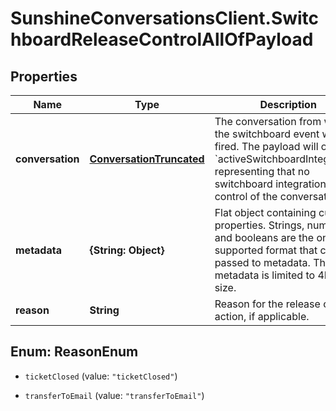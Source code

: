 # SunshineConversationsClient.SwitchboardReleaseControlAllOfPayload

## Properties

Name | Type | Description | Notes
------------ | ------------- | ------------- | -------------
**conversation** | [**ConversationTruncated**](ConversationTruncated.md) | The conversation from which the switchboard event was fired. The payload will omit &#x60;activeSwitchboardIntegration&#x60;, representing that no switchboard integration is in control of the conversation. | [optional] 
**metadata** | **{String: Object}** | Flat object containing custom properties. Strings, numbers and booleans  are the only supported format that can be passed to metadata. The metadata is limited to 4KB in size.  | [optional] 
**reason** | **String** | Reason for the release control action, if applicable. | [optional] 



## Enum: ReasonEnum


* `ticketClosed` (value: `"ticketClosed"`)

* `transferToEmail` (value: `"transferToEmail"`)




